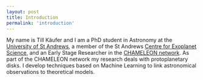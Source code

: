 ```yaml
---
layout: post
title: Introduction
permalink: 'introduction'
---
```

My name is Till Käufer and I am a PhD student in Astronomy at the [University of St Andrews](https://www.st-andrews.ac.uk/), a member of the St Andrews [Centre for Exoplanet Science](https://www.st-andrews.ac.uk/exoplanets/), and an Early Stage Researcher in the [CHAMELEON network](https://chameleon.wp.st-andrews.ac.uk/).
As part of the CHAMELEON network my research deals with protoplanetary disks. I develop techniques based on Machine Learning to link astronomical observations to theoretical models.


